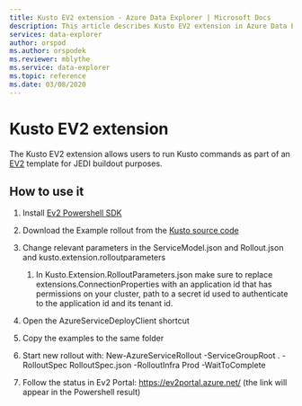 ```yaml
---
title: Kusto EV2 extension - Azure Data Explorer | Microsoft Docs
description: This article describes Kusto EV2 extension in Azure Data Explorer.
services: data-explorer
author: orspod
ms.author: orspodek
ms.reviewer: mblythe
ms.service: data-explorer
ms.topic: reference
ms.date: 03/08/2020
---
```

# Kusto EV2 extension

The Kusto EV2 extension allows users to run Kusto commands as part of an [EV2](https://ev2docs.azure.net/overview/intro.html) template for JEDI buildout purposes.

## How to use it

1. Install [Ev2 Powershell SDK](https://msazure.visualstudio.com/Azure-Express/_git/Quickstart?path=%2FEv2_PowerShell&version=GBmaster)

1. Download the Example rollout from the [Kusto source code](https://msazure.visualstudio.com/One/_git/Azure-Kusto-Service?path=%2FSrc%2FTools%2FKusto.EV2.Extension%2FExamples%2FServiceGroupRoot)

1. Change relevant parameters in the ServiceModel.json and Rollout.json and kusto.extension.rolloutparameters
    1. In Kusto.Extension.RolloutParameters.json make sure to replace extensions.ConnectionProperties with an application id that has permissions on your cluster, path to a secret id used to authenticate to the application id and its tenant id. 
1. Open the AzureServiceDeployClient shortcut
1. Copy the examples to the same folder
1. Start new rollout with: New-AzureServiceRollout -ServiceGroupRoot . -RolloutSpec RolloutSpec.json -RolloutInfra Prod -WaitToComplete
1. Follow the status in Ev2 Portal: https://ev2portal.azure.net/ (the link will appear in the Powershell result)